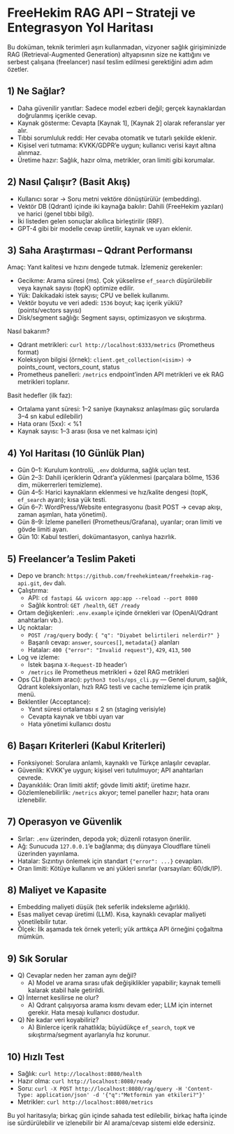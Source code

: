 # FreeHekim RAG API – Strateji ve Entegrasyon Yol Haritası

Bu doküman, teknik terimleri aşırı kullanmadan, vizyoner sağlık girişiminizde RAG (Retrieval-Augmented Generation) altyapısının size ne kattığını ve serbest çalışana (freelancer) nasıl teslim edilmesi gerektiğini adım adım özetler.

## 1) Ne Sağlar?
- Daha güvenilir yanıtlar: Sadece model ezberi değil; gerçek kaynaklardan doğrulanmış içerikle cevap.
- Kaynak gösterme: Cevapta [Kaynak 1], [Kaynak 2] olarak referanslar yer alır.
- Tıbbi sorumluluk reddi: Her cevaba otomatik ve tutarlı şekilde eklenir.
- Kişisel veri tutmama: KVKK/GDPR’e uygun; kullanıcı verisi kayıt altına alınmaz.
- Üretime hazır: Sağlık, hazır olma, metrikler, oran limiti gibi korumalar.

## 2) Nasıl Çalışır? (Basit Akış)
- Kullanıcı sorar → Soru metni vektöre dönüştürülür (embedding).
- Vektör DB (Qdrant) içinde iki kaynağa bakılır: Dahili (FreeHekim yazıları) ve harici (genel tıbbi bilgi).
- İki listeden gelen sonuçlar akıllıca birleştirilir (RRF).
- GPT-4 gibi bir modelle cevap üretilir, kaynak ve uyarı eklenir.

## 3) Saha Araştırması – Qdrant Performansı
Amaç: Yanıt kalitesi ve hızını dengede tutmak. İzlemeniz gerekenler:
- Gecikme: Arama süresi (ms). Çok yükselirse `ef_search` düşürülebilir veya kaynak sayısı (topK) optimize edilir.
- Yük: Dakikadaki istek sayısı; CPU ve bellek kullanımı.
- Vektör boyutu ve veri adedi: `1536` boyut; kaç içerik yüklü? (points/vectors sayısı)
- Disk/segment sağlığı: Segment sayısı, optimizasyon ve sıkıştırma.

Nasıl bakarım?
- Qdrant metrikleri: `curl http://localhost:6333/metrics` (Prometheus format)
- Koleksiyon bilgisi (örnek): `client.get_collection(<isim>)` → points_count, vectors_count, status
- Prometheus panelleri: `/metrics` endpoint’inden API metrikleri ve ek RAG metrikleri toplanır.

Basit hedefler (ilk faz):
- Ortalama yanıt süresi: 1–2 saniye (kaynaksız anlaşılması güç sorularda 3–4 sn kabul edilebilir)
- Hata oranı (5xx): < %1
- Kaynak sayısı: 1–3 arası (kısa ve net kalması için)

## 4) Yol Haritası (10 Günlük Plan)
- Gün 0–1: Kurulum kontrolü, `.env` doldurma, sağlık uçları test.
- Gün 2–3: Dahili içeriklerin Qdrant’a yüklenmesi (parçalara bölme, 1536 dim, mükerrerleri temizleme).
- Gün 4–5: Harici kaynakların eklenmesi ve hız/kalite dengesi (topK, `ef_search` ayarı); kısa yük testi.
- Gün 6–7: WordPress/Website entegrasyonu (basit POST → cevap akışı, zaman aşımları, hata yönetimi).
- Gün 8–9: İzleme panelleri (Prometheus/Grafana), uyarılar; oran limiti ve gövde limiti ayarı.
- Gün 10: Kabul testleri, dokümantasyon, canlıya hazırlık.

## 5) Freelancer’a Teslim Paketi
- Depo ve branch: `https://github.com/freehekimteam/freehekim-rag-api.git`, `dev` dalı.
- Çalıştırma:
  - API: `cd fastapi && uvicorn app:app --reload --port 8080`
  - Sağlık kontrol: `GET /health`, `GET /ready`
- Ortam değişkenleri: `.env.example` içinde örnekleri var (OpenAI/Qdrant anahtarları vb.).
- Uç noktalar:
  - `POST /rag/query` body: `{ "q": "Diyabet belirtileri nelerdir?" }`
  - Başarılı cevap: `answer`, `sources[]`, `metadata{}` alanları
  - Hatalar: `400 {"error": "Invalid request"}`, `429`, `413`, `500`
- Log ve izleme:
  - İstek başına `X-Request-ID` header’ı
  - `/metrics` ile Prometheus metrikleri + özel RAG metrikleri
- Ops CLI (bakım aracı): `python3 tools/ops_cli.py` — Genel durum, sağlık, Qdrant koleksiyonları, hızlı RAG testi ve cache temizleme için pratik menü.
- Beklentiler (Acceptance):
  - Yanıt süresi ortalaması ≤ 2 sn (staging verisiyle)
  - Cevapta kaynak ve tıbbi uyarı var
  - Hata yönetimi kullanıcı dostu

## 6) Başarı Kriterleri (Kabul Kriterleri)
- Fonksiyonel: Sorulara anlamlı, kaynaklı ve Türkçe anlaşılır cevaplar.
- Güvenlik: KVKK’ye uygun; kişisel veri tutulmuyor; API anahtarları çevrede.
- Dayanıklılık: Oran limiti aktif; gövde limiti aktif; üretime hazır.
- Gözlemlenebilirlik: `/metrics` akıyor; temel paneller hazır; hata oranı izlenebilir.

## 7) Operasyon ve Güvenlik
- Sırlar: `.env` üzerinden, depoda yok; düzenli rotasyon önerilir.
- Ağ: Sunucuda `127.0.0.1`’e bağlanma; dış dünyaya Cloudflare tüneli üzerinden yayınlama.
- Hatalar: Sızıntıyı önlemek için standart `{"error": ...}` cevapları.
- Oran limiti: Kötüye kullanım ve ani yükleri sınırlar (varsayılan: 60/dk/IP).

## 8) Maliyet ve Kapasite
- Embedding maliyeti düşük (tek seferlik indeksleme ağırlıklı).
- Esas maliyet cevap üretimi (LLM). Kısa, kaynaklı cevaplar maliyeti yönetilebilir tutar.
- Ölçek: İlk aşamada tek örnek yeterli; yük arttıkça API örneğini çoğaltma mümkün.

## 9) Sık Sorular
- Q) Cevaplar neden her zaman aynı değil?
  - A) Model ve arama sırası ufak değişiklikler yapabilir; kaynak temelli kalarak stabil hale getirildi.
- Q) İnternet kesilirse ne olur?
  - A) Qdrant çalışıyorsa arama kısmı devam eder; LLM için internet gerekir. Hata mesajı kullanıcı dostudur.
- Q) Ne kadar veri koyabiliriz?
  - A) Binlerce içerik rahatlıkla; büyüdükçe `ef_search`, `topK` ve sıkıştırma/segment ayarlarıyla hız korunur.

## 10) Hızlı Test
- Sağlık: `curl http://localhost:8080/health`
- Hazır olma: `curl http://localhost:8080/ready`
- Soru: `curl -X POST http://localhost:8080/rag/query -H 'Content-Type: application/json' -d '{"q":"Metformin yan etkileri?"}'`
- Metrikler: `curl http://localhost:8080/metrics`

Bu yol haritasıyla; birkaç gün içinde sahada test edilebilir, birkaç hafta içinde ise sürdürülebilir ve izlenebilir bir AI arama/cevap sistemi elde edersiniz.
